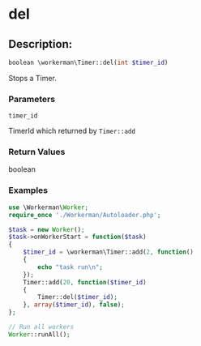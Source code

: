 # del
## Description:
```php
boolean \workerman\Timer::del(int $timer_id)
```
Stops a Timer.

### Parameters
``` timer_id ```

TimerId which returned by ```Timer::add```

### Return Values
boolean


### Examples

```php
use \Workerman\Worker;
require_once './Workerman/Autoloader.php';

$task = new Worker();
$task->onWorkerStart = function($task)
{
    $timer_id = \workerman\Timer::add(2, function()
    {
        echo "task run\n";
    });
    Timer::add(20, function($timer_id)
    {
        Timer::del($timer_id);
    }, array($timer_id), false);
};

// Run all workers
Worker::runAll();
```
